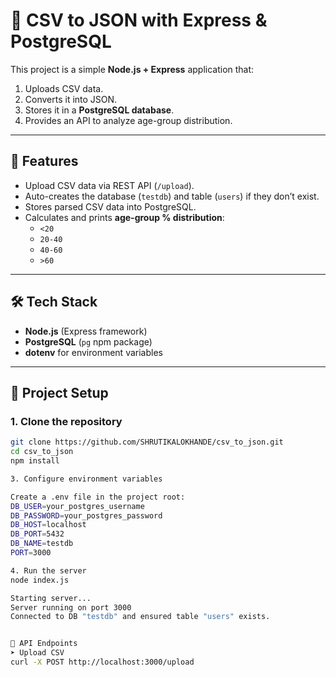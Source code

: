 # 📂 CSV to JSON with Express & PostgreSQL

This project is a simple **Node.js + Express** application that:  
1. Uploads CSV data.  
2. Converts it into JSON.  
3. Stores it in a **PostgreSQL database**.  
4. Provides an API to analyze age-group distribution.  

---

## 🚀 Features
- Upload CSV data via REST API (`/upload`).  
- Auto-creates the database (`testdb`) and table (`users`) if they don’t exist.  
- Stores parsed CSV data into PostgreSQL.  
- Calculates and prints **age-group % distribution**:
  - `<20`
  - `20-40`
  - `40-60`
  - `>60`

---

## 🛠️ Tech Stack
- **Node.js** (Express framework)  
- **PostgreSQL** (`pg` npm package)  
- **dotenv** for environment variables  

---

## 📂 Project Setup

### 1. Clone the repository
```bash
git clone https://github.com/SHRUTIKALOKHANDE/csv_to_json.git
cd csv_to_json
npm install

3. Configure environment variables

Create a .env file in the project root:
DB_USER=your_postgres_username
DB_PASSWORD=your_postgres_password
DB_HOST=localhost
DB_PORT=5432
DB_NAME=testdb
PORT=3000

4. Run the server
node index.js

Starting server...
Server running on port 3000
Connected to DB "testdb" and ensured table "users" exists.


📌 API Endpoints
➤ Upload CSV
curl -X POST http://localhost:3000/upload
